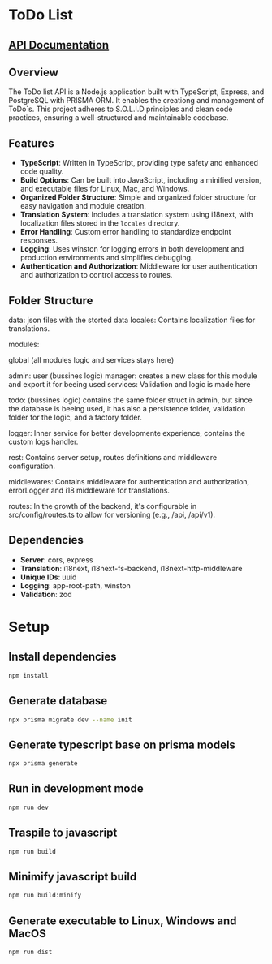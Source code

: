# ToDo List

## [API Documentation](https://app.swaggerhub.com/apis-docs/HanniGusT/ToDo/1.0.0)

## Overview

The ToDo list API is a Node.js application built with TypeScript, Express, and PostgreSQL with PRISMA ORM. It enables the creationg and management of ToDo`s. This project adheres to S.O.L.I.D principles and clean code practices, ensuring a well-structured and maintainable codebase.

## Features

- **TypeScript**: Written in TypeScript, providing type safety and enhanced code quality.
- **Build Options**: Can be built into JavaScript, including a minified version, and executable files for Linux, Mac, and Windows.
- **Organized Folder Structure**: Simple and organized folder structure for easy navigation and module creation.
- **Translation System**: Includes a translation system using i18next, with localization files stored in the `locales` directory.
- **Error Handling**: Custom error handling to standardize endpoint responses.
- **Logging**: Uses winston for logging errors in both development and production environments and simplifies debugging.
- **Authentication and Authorization**: Middleware for user authentication and authorization to control access to routes.

## Folder Structure

data: json files with the storted data
locales: Contains localization files for translations.

modules:

global (all modules logic and services stays here)

admin: user (bussines logic)
    manager: creates a new class for this module and export it for beeing used
    services: Validation and logic is made here

todo: (bussines logic)
    contains the same folder struct in admin, but since the database is beeing used, it has also a persistence folder, validation folder for the logic, and a factory folder.

logger: Inner service for better developmente experience, contains the custom logs handler.

rest: Contains server setup, routes definitions and middleware configuration.

middlewares: Contains middleware for authentication and authorization, errorLogger and i18 middleware for translations.

routes: In the growth of the backend, it's configurable in src/config/routes.ts to allow for versioning (e.g., /api, /api/v1).

## Dependencies

- **Server**: cors, express
- **Translation**: i18next, i18next-fs-backend, i18next-http-middleware
- **Unique IDs**: uuid
- **Logging**: app-root-path, winston
- **Validation**: zod

# Setup

## Install dependencies

```bash
npm install
```

## Generate database

```bash
npx prisma migrate dev --name init
```

## Generate typescript base on prisma models

```bash
npx prisma generate
```

## Run in development mode

```bash
npm run dev
```

## Traspile to javascript

```bash
npm run build
```

## Minimify javascript build

```bash
npm run build:minify
```

## Generate executable to Linux, Windows and MacOS

```bash
npm run dist
```
